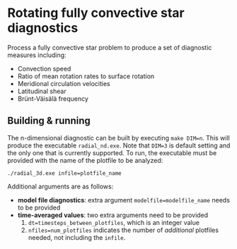 # Rotating fully convective star diagnostics

Process a fully convective star problem to produce a set of diagnostic measures
including:

- Convection speed
- Ratio of mean rotation rates to surface rotation
- Meridional circulation velocities
- Latitudinal shear
- Brünt-Väisälä frequency

## Building & running

The n-dimensional diagnostic can be built by executing `make DIM=n`. This will
produce the executable `radial_nd.exe`. Note that `DIM=3` is default setting and
the only one that is currently supported. To run, the executable must be provided
with the name of the plotfile to be analyzed:
```
./radial_3d.exe infile=plotfile_name
```

Additional arguments are as follows:

- **model file diagnostics**: extra argument `modelfile=modelfile_name` needs to be provided
- **time-averaged values**: two extra arguments need to be provided
  1. `dt=timesteps_between_plotfiles`, which is an integer value
  2. `nfiles=num_plotfiles` indicates the number of *additional* plotfiles needed, not including the `infile`.
